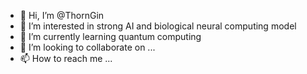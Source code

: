 - 👋 Hi, I’m @ThornGin
- 👀 I’m interested in strong AI and biological neural computing model
- 🌱 I’m currently learning quantum computing
- 💞️ I’m looking to collaborate on ...
- 📫 How to reach me ...

<!---
ThornGin/ThornGin is a ✨ special ✨ repository because its `README.md` (this file) appears on your GitHub profile.
You can click the Preview link to take a look at your changes.
--->
